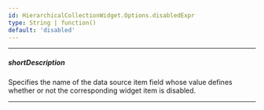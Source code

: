 ```yaml
---
id: HierarchicalCollectionWidget.Options.disabledExpr
type: String | function()
default: 'disabled'
---
```

---
##### shortDescription
Specifies the name of the data source item field whose value defines whether or not the corresponding widget item is disabled.

---
